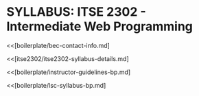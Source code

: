 
# SYLLABUS: ITSE 2302 - Intermediate Web Programming 

<<[boilerplate/bec-contact-info.md]

<<[itse2302/itse2302-syllabus-details.md]

<<[boilerplate/instructor-guidelines-bp.md]

<<[boilerplate/lsc-syllabus-bp.md]
